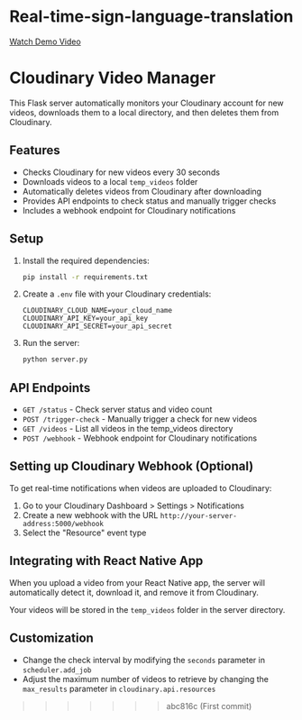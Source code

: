 # Real-time-sign-language-translation

[Watch Demo Video](https://youtube.com/shorts/O0ovKKJHVVg)

# Cloudinary Video Manager

This Flask server automatically monitors your Cloudinary account for new videos, downloads them to a local directory, and then deletes them from Cloudinary.

## Features

- Checks Cloudinary for new videos every 30 seconds
- Downloads videos to a local `temp_videos` folder
- Automatically deletes videos from Cloudinary after downloading
- Provides API endpoints to check status and manually trigger checks
- Includes a webhook endpoint for Cloudinary notifications

## Setup

1. Install the required dependencies:
   ```bash
   pip install -r requirements.txt
   ```

2. Create a `.env` file with your Cloudinary credentials:
   ```
   CLOUDINARY_CLOUD_NAME=your_cloud_name
   CLOUDINARY_API_KEY=your_api_key
   CLOUDINARY_API_SECRET=your_api_secret
   ```

3. Run the server:
   ```bash
   python server.py
   ```

## API Endpoints

- `GET /status` - Check server status and video count
- `POST /trigger-check` - Manually trigger a check for new videos
- `GET /videos` - List all videos in the temp_videos directory
- `POST /webhook` - Webhook endpoint for Cloudinary notifications

## Setting up Cloudinary Webhook (Optional)

To get real-time notifications when videos are uploaded to Cloudinary:

1. Go to your Cloudinary Dashboard > Settings > Notifications
2. Create a new webhook with the URL `http://your-server-address:5000/webhook`
3. Select the "Resource" event type

## Integrating with React Native App

When you upload a video from your React Native app, the server will automatically detect it, download it, and remove it from Cloudinary. 

Your videos will be stored in the `temp_videos` folder in the server directory.

## Customization

- Change the check interval by modifying the `seconds` parameter in `scheduler.add_job`
- Adjust the maximum number of videos to retrieve by changing the `max_results` parameter in `cloudinary.api.resources` 
>>>>>>> abc816c (First commit)
